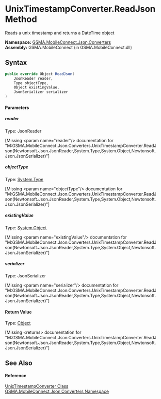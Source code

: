 UnixTimestampConverter.ReadJson Method
======================================
Reads a unix timestamp and returns a DateTime object

**Namespace:** [GSMA.MobileConnect.Json.Converters][1]  
**Assembly:** GSMA.MobileConnect (in GSMA.MobileConnect.dll)

Syntax
------

```csharp
public override Object ReadJson(
	JsonReader reader,
	Type objectType,
	Object existingValue,
	JsonSerializer serializer
)
```

#### Parameters

##### *reader*
Type: JsonReader  

[Missing &lt;param name="reader"/> documentation for "M:GSMA.MobileConnect.Json.Converters.UnixTimestampConverter.ReadJson(Newtonsoft.Json.JsonReader,System.Type,System.Object,Newtonsoft.Json.JsonSerializer)"]


##### *objectType*
Type: [System.Type][2]  

[Missing &lt;param name="objectType"/> documentation for "M:GSMA.MobileConnect.Json.Converters.UnixTimestampConverter.ReadJson(Newtonsoft.Json.JsonReader,System.Type,System.Object,Newtonsoft.Json.JsonSerializer)"]


##### *existingValue*
Type: [System.Object][3]  

[Missing &lt;param name="existingValue"/> documentation for "M:GSMA.MobileConnect.Json.Converters.UnixTimestampConverter.ReadJson(Newtonsoft.Json.JsonReader,System.Type,System.Object,Newtonsoft.Json.JsonSerializer)"]


##### *serializer*
Type: JsonSerializer  

[Missing &lt;param name="serializer"/> documentation for "M:GSMA.MobileConnect.Json.Converters.UnixTimestampConverter.ReadJson(Newtonsoft.Json.JsonReader,System.Type,System.Object,Newtonsoft.Json.JsonSerializer)"]


#### Return Value
Type: [Object][3]  

[Missing &lt;returns> documentation for "M:GSMA.MobileConnect.Json.Converters.UnixTimestampConverter.ReadJson(Newtonsoft.Json.JsonReader,System.Type,System.Object,Newtonsoft.Json.JsonSerializer)"]


See Also
--------

#### Reference
[UnixTimestampConverter Class][4]  
[GSMA.MobileConnect.Json.Converters Namespace][1]  

[1]: ../README.md
[2]: http://msdn.microsoft.com/en-us/library/42892f65
[3]: http://msdn.microsoft.com/en-us/library/e5kfa45b
[4]: README.md
[5]: ../../_icons/Help.png